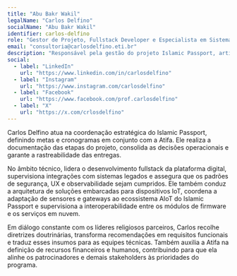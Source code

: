 ```yaml
---
title: "Abu Bakr Wakil"
legalName: "Carlos Delfino"
socialName: "Abu Bakr Wakil"
identifier: carlos-delfino
role: "Gestor de Projeto, Fullstack Developer e Especialista em Sistemas Embarcados e AIoT"
email: "consultoria@carlosdelfino.eti.br"
description: "Responsável pela gestão do projeto Islamic Passport, articulação com lideranças religiosas, documentação oficial e coordenação técnica das frentes de desenvolvimento fullstack, embarcados e AIoT."
social:
  - label: "LinkedIn"
    url: "https://www.linkedin.com/in/carlosdelfino"
  - label: "Instagram"
    url: "https://www.instagram.com/carlosdelfino"
  - label: "Facebook"
    url: "https://www.facebook.com/prof.carlosdelfino"
  - label: "X"
    url: "https://x.com/crlosdelfino"
---
```


Carlos Delfino atua na coordenação estratégica do Islamic Passport, definindo metas e cronogramas em conjunto com a Atifa. Ele realiza a documentação das etapas do projeto, consolida as decisões operacionais e garante a rastreabilidade das entregas.

No âmbito técnico, lidera o desenvolvimento fullstack da plataforma digital, supervisiona integrações com sistemas legados e assegura que os padrões de segurança, UX e observabilidade sejam cumpridos. Ele também conduz a arquitetura de soluções embarcadas para dispositivos IoT, coordena a adaptação de sensores e gateways ao ecossistema AIoT do Islamic Passport e supervisiona a interoperabilidade entre os módulos de firmware e os serviços em nuvem.

Em diálogo constante com os líderes religiosos parceiros, Carlos recolhe diretrizes doutrinárias, transforma recomendações em requisitos funcionais e traduz esses insumos para as equipes técnicas. Também auxilia a Atifa na definição de recursos financeiros e humanos, contribuindo para que ela alinhe os patrocinadores e demais stakeholders às prioridades do programa.
